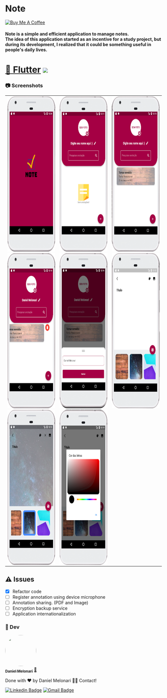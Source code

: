 # Note

<a href="https://www.buymeacoffee.com/danielmelonari" target="_blank"><img src="https://cdn.buymeacoffee.com/buttons/default-orange.png" alt="Buy Me A Coffee" height="41" width="174"></a>

#### Note is a simple and efficient application to manage notes.<br> The idea of this application started as an incentive for a study project, but during its development, I realized that it could be something useful in people's daily lives.

<h1 align="">
    <a href="https://flutter.dev/">🔗 Flutter</a>
<img src="https://img.shields.io/badge/Flutter-Version2.5.3-blue"/>
</h1>

### :camera:  Screenshots
<table>
  <tr>
    <td><img align="left" src="https://github.com/llFurtll/NoteCleanArch/blob/master/imagens/splash.png" height="500px" width="250px"></td>
    <td><img align="left" src="https://github.com/llFurtll/NoteCleanArch/blob/master/imagens/home.png" height="500px" width="250px"></td>
    <td><img align="left" src="https://github.com/llFurtll/NoteCleanArch/blob/master/imagens/home_anotacao.png" height="500px" width="250px"></td>
  </tr>
  <tr>
    <td><img align="left" src="https://github.com/llFurtll/NoteCleanArch/blob/master/imagens/home_deletar.png" height="500px" width="250px"></td>
    <td><img align="left" src="https://github.com/llFurtll/NoteCleanArch/blob/master/imagens/home_nome.png" height="500px" width="250px"></td>
    <td><img align="left" src="https://github.com/llFurtll/NoteCleanArch/blob/master/imagens/cadastro.png" height="500px" width="250px"></td>
  </tr>
  <tr>
    <td><img align="left" src="https://github.com/llFurtll/NoteCleanArch/blob/master/imagens/cadastro_fundo.png" height="500px" width="250px"></td>
    <td><img align="left" src="https://github.com/llFurtll/NoteCleanArch/blob/master/imagens/cadastro_cor.png" height="500px" width="250px"></td>
  </tr>
</table>

## :warning:  Issues
- [x] Refactor code
- [ ] Register annotation using device microphone
- [ ] Annotation sharing. (PDF and Image)
- [ ] Encryption backup service
- [ ] Application internationalization

### :man:  Dev
<a href="https://www.linkedin.com/in/daniel-melonari-5413a7197/" target="_blank">
 <img style="border-radius: 50%;" src="https://avatars.githubusercontent.com/u/48370450?v=4" width="100px;" height="100px" alt=""/>
 <br />
 <sub><b>Daniel Melonari</b></sub></a> <a href="https://www.linkedin.com/in/daniel-melonari-5413a7197/" title="Linkedin" target="_blank">🚀</a>


Done with ❤️ by Daniel Melonari 👋🏽 Contact!

[![Linkedin Badge](https://img.shields.io/badge/-Daniel-blue?style=flat-square&logo=Linkedin&logoColor=white&link=https://www.linkedin.com/in/daniel-melonari-5413a7197/)](https://www.linkedin.com/in/daniel-melonari-5413a7197/) 
[![Gmail Badge](https://img.shields.io/badge/-danielmelonari@gmail.com-c14438?style=flat-square&logo=Gmail&logoColor=white&link=mailto:danielmelonari@gmail.com)](mailto:danielmelonari@gmail.com)

